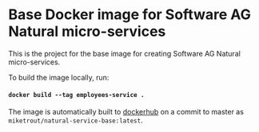 # Base Docker image for Software AG Natural micro-services

This is the project for the base image for creating Software AG Natural micro-services.

To build the image locally, run:

#### `docker build --tag employees-service .`

The image is automatically built to [dockerhub](https://hub.docker.com/r/miketrout/natural-service-base) on a commit to master as `miketrout/natural-service-base:latest`.
